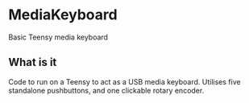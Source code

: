# MediaKeyboard
Basic Teensy media keyboard

## What is it
Code to run on a Teensy to act as a USB media keyboard. Utilises five standalone pushbuttons, and one clickable rotary encoder.   
